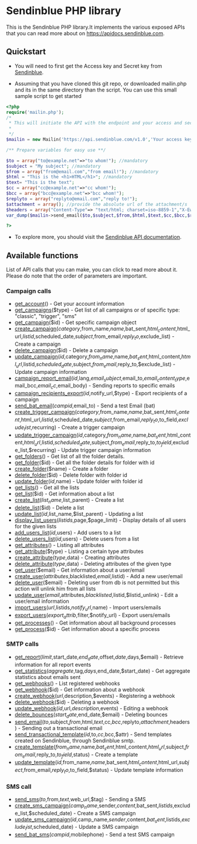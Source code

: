 # Sendinblue PHP library

This is the Sendinblue PHP library.It implements the various exposed APIs that you can read more about on https://apidocs.sendinblue.com.


## Quickstart

 * You will need to first get the Access key and Secret key from [Sendinblue](https://www.sendinblue.com).

 * Assuming that you have cloned this git repo, or downloaded mailin.php and its in the same directory than the script. You can use this small sample script to get started

```PHP
<?php
require('mailin.php');
/*
 * This will initiate the API with the endpoint and your access and secret key.
 *
 */
$mailin = new Mailin('https://api.sendinblue.com/v1.0','Your access key','Your secret key');  

/** Prepare variables for easy use **/ 

$to = array("to@example.net"=>"to whom!"); //mandatory
$subject = "My subject"; //mandatory
$from = array("from@email.com","from email!"); //mandatory
$html = "This is the <h1>HTML</h1>"; //mandatory
$text= "This is the text";
$cc = array("cc@example.net"=>"cc whom!"); 
$bcc = array("bcc@example.net"=>"bcc whom!");
$replyto = array("replyto@email.com","reply to!"); 
$attachment = array(); //provide the absolute url of the attachment/s 
$headers = array("Content-Type"=> "text/html; charset=iso-8859-1","X-Ewiufkdsjfhn"=> "hello","X-Custom" => "Custom");
var_dump($mailin->send_email($to,$subject,$from,$html,$text,$cc,$bcc,$replyto,$attachment,$headers));

?>
```

 * To explore more, you should visit the [Sendinblue API documentation](https://apidocs.sendinblue.com).

## Available functions

List of API calls that you can make, you can click to read more about it. Please do note that the order of parameters are important.

### Campaign calls

 * [get_account](https://apidocs.sendinblue.com/account/)() - Get your account information
 * [get_campaigns](https://apidocs.sendinblue.com/campaign/#1)($type) - Get list of all campaigns or of specific type: "classic", "trigger", "sms"
 * [get_campaign](https://apidocs.sendinblue.com/campaign/#1)($id) - Get specific campaign object
 * [create_campaign](https://apidocs.sendinblue.com/campaign/#2)($category,$from_name,$name,$bat_sent,$html_content,$html_url,$listid,$scheduled_date,$subject,$from_email,$reply_to,$exclude_list) - Create a campaign
 * [delete_campaign](https://apidocs.sendinblue.com/campaign/#3)($id) - Delete a campaign
 * [update_campaign](https://apidocs.sendinblue.com/campaign/#4)($id,$category,$from_name,$name,$bat_sent,$html_content,$html_url,$listid,$scheduled_date,$subject,$from_email,$reply_to,$exclude_list) - Update campaign information
 * [campaign_report_email](https://apidocs.sendinblue.com/campaign/#5)($id,$lang,$email_subject,$email_to,$email_content_type,$email_bcc,$email_cc,$email_body) - Sending reports to specific emails
 * [campaign_recipients_export](https://apidocs.sendinblue.com/campaign/#6)($id,$notify_url,$type) - Export recipients of a campaign
 * [send_bat_email](https://apidocs.sendinblue.com/campaign/#7)($campid,$email_to) - Send a test Email (bat)
 * [create_trigger_campaign](https://apidocs.sendinblue.com/campaign/#8)($category,$from_name,$name,$bat_sent,$html_content,$html_url,$listid,$scheduled_date,$subject,$from_email,$reply_to,$to_field,$exclude_list,$recurring) - Create a trigger campaign
 * [update_trigger_campaign](https://apidocs.sendinblue.com/campaign/#9)($id,$category,$from_name,$name,$bat_sent,$html_content,$html_url,$listid,$scheduled_date,$subject,$from_email,$reply_to,$to_field,$exclude_list,$recurring) - Update trigger campaign information
 * [get_folders](https://apidocs.sendinblue.com/folder/#1)() - Get list of all the folder details.
 * [get_folder](https://apidocs.sendinblue.com/folder/#2)($id) - Get all the folder details for folder with id <id>
 * [create_folder](https://apidocs.sendinblue.com/folder/#3)($name) - Create a folder
 * [delete_folder](https://apidocs.sendinblue.com/folder/#4)($id) - Delete folder with folder id <id>
 * [update_folder](https://apidocs.sendinblue.com/folder/#5)($id,$name) - Update folder with folder id <id>
 * [get_lists](https://apidocs.sendinblue.com/list/#1)() - Get all the lists
 * [get_list](https://apidocs.sendinblue.com/list/#2)($id) - Get information about a list
 * [create_list](https://apidocs.sendinblue.com/list/#3)($list_name,$list_parent) - Create a list
 * [delete_list](https://apidocs.sendinblue.com/list/#4)($id) - Delete a list
 * [update_list](https://apidocs.sendinblue.com/list/#5)($id,$list_name,$list_parent) - Updating a list
 * [display_list_users](https://apidocs.sendinblue.com/list/#8)($listids,$page,$page_limit) - Display details of all users for the given lists
 * [add_users_list](https://apidocs.sendinblue.com/list/#6)($id,$users) - Add users to a list
 * [delete_users_list](https://apidocs.sendinblue.com/list/#7)($id,$users) - Delete users from a list
 * [get_attributes](https://apidocs.sendinblue.com/attribute/#1)() - Listing all attributes
 * [get_attribute](https://apidocs.sendinblue.com/attribute/#2)($type) - Listing a certain type attributes
 * [create_attribute](https://apidocs.sendinblue.com/attribute/#3)($type,$data) - Creating attributes
 * [delete_attribute](https://apidocs.sendinblue.com/attribute/#4)($type,$data) - Deleting attributes of the given type
 * [get_user](https://apidocs.sendinblue.com/user/#2)($email) - Get information about a user/email
 * [create_user](https://apidocs.sendinblue.com/user/#1)($attributes,$blacklisted,$email,$listid) - Add a new user/email
 * [delete_user](https://apidocs.sendinblue.com/user/#4)($email) - Deleting user from db is not permitted but this action will unlink him from all lists
 * [update_user](https://apidocs.sendinblue.com/user/#3)($email,$attributes,$blacklisted,$listid,$listid_unlink) - Edit a user/email information
 * [import_users](https://apidocs.sendinblue.com/user/#5)($url,$listids,$notify_url,$name) - Import users/emails
 * [export_users](https://apidocs.sendinblue.com/user/#6)($export_attrib,$filter,$notify_url) - Export users/emails
 * [get_processes](https://apidocs.sendinblue.com/process/#1)() - Get information about all background processes
 * [get_process](https://apidocs.sendinblue.com/process/#2)($id) - Get information about a specific process

### SMTP calls

 * [get_report](https://apidocs.sendinblue.com/report/)($limit,$start_date,$end_date,$offset,$date,$days,$email) - Retrieve information for all report events
 * [get_statistics](https://apidocs.sendinblue.com/statistics/)($aggregate,$tag,$days,$end_date,$start_date) - Get aggregate statistics about emails sent
 * [get_webhooks](https://apidocs.sendinblue.com/webhooks/#1)() - List registered webhooks
 * [get_webhook](https://apidocs.sendinblue.com/webhooks/#2)($id) - Get information about a webhook
 * [create_webhook](https://apidocs.sendinblue.com/webhooks/#3)($url,$description,$events) - Registering a webhook
 * [delete_webhook](https://apidocs.sendinblue.com/webhooks/#5)($id) - Deleting a webhook
 * [update_webhook](https://apidocs.sendinblue.com/webhooks/#4)($id,$url,$description,$events) - Editing a webhook
 * [delete_bounces](https://apidocs.sendinblue.com/bounces/)($start_date,$end_date,$email) - Deleting bounces
 * [send_email](https://apidocs.sendinblue.com/tutorial-sending-transactional-email/)($to,$subject,$from,$html,$text,$cc,$bcc,$replyto,$attachment,$headers) - Sending out a transactional email
 * [send_transactional_template](https://apidocs.sendinblue.com/template/)($id,$to,$cc,$bcc,$attr) - Send templates created on Sendinblue, through Sendinblue smtp.
 * [create_template](https://apidocs.sendinblue.com/template/#2)($from_name,$name,$bat_sent,$html_content,$html_url,$subject,$from_email,$reply_to,$to_field,$status) - Create a template 
 * [update_template](https://apidocs.sendinblue.com/template/#3)($id,$from_name,$name,$bat_sent,$html_content,$html_url,$subject,$from_email,$reply_to,$to_field,$status) - Update template information

### SMS call

 * [send_sms](https://apidocs.sendinblue.com/mailin-sms/#1)($to,$from,$text,$web_url,$tag) - Sending a SMS
 * [create_sms_campaign](https://apidocs.sendinblue.com/mailin-sms/#2)($camp_name,$sender,$content,$bat_sent,$listids,$exclude_list,$scheduled_date) - Create a SMS campaign
 * [update_sms_campaign](https://apidocs.sendinblue.com/mailin-sms/#3)($id,$camp_name,$sender,$content,$bat_sent,$listids,$exclude_list,$scheduled_date) - Update a SMS campaign
 * [send_bat_sms](https://apidocs.sendinblue.com/mailin-sms/#4)($campid,$mobilephone) - Send a test SMS campaign